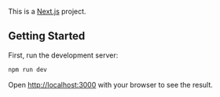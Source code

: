 This is a [Next.js](https://nextjs.org) project.

## Getting Started

First, run the development server:

```bash
npm run dev


```

Open [http://localhost:3000](http://localhost:3000) with your browser to see the result.





